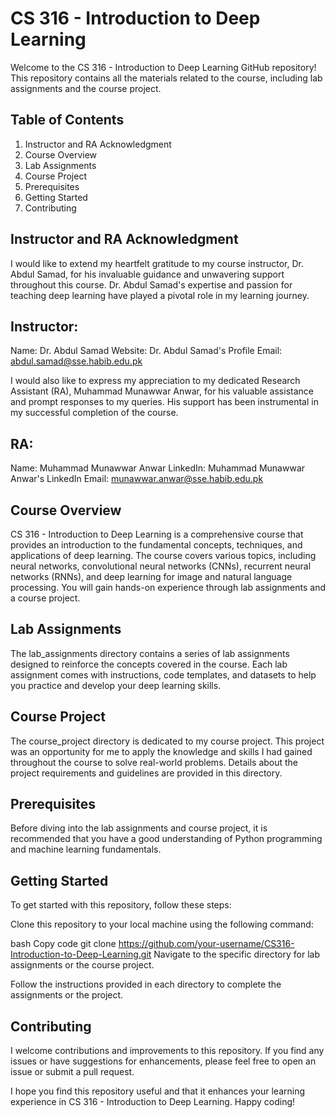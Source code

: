 # CS 316 - Introduction to Deep Learning
Welcome to the CS 316 - Introduction to Deep Learning GitHub repository! This repository contains all the materials related to the course, including lab assignments and the course project.

## Table of Contents
1. Instructor and RA Acknowledgment
2. Course Overview
3. Lab Assignments
4. Course Project
5. Prerequisites
6. Getting Started
7. Contributing

## Instructor and RA Acknowledgment
I would like to extend my heartfelt gratitude to my course instructor, Dr. Abdul Samad, for his invaluable guidance and unwavering support throughout this course. Dr. Abdul Samad's expertise and passion for teaching deep learning have played a pivotal role in my learning journey.

## Instructor:

Name: Dr. Abdul Samad
Website: Dr. Abdul Samad's Profile
Email: abdul.samad@sse.habib.edu.pk

I would also like to express my appreciation to my dedicated Research Assistant (RA), Muhammad Munawwar Anwar, for his valuable assistance and prompt responses to my queries. His support has been instrumental in my successful completion of the course.

## RA:

Name: Muhammad Munawwar Anwar
LinkedIn: Muhammad Munawwar Anwar's LinkedIn
Email: munawwar.anwar@sse.habib.edu.pk

## Course Overview
CS 316 - Introduction to Deep Learning is a comprehensive course that provides an introduction to the fundamental concepts, techniques, and applications of deep learning. The course covers various topics, including neural networks, convolutional neural networks (CNNs), recurrent neural networks (RNNs), and deep learning for image and natural language processing. You will gain hands-on experience through lab assignments and a course project.

## Lab Assignments
The lab_assignments directory contains a series of lab assignments designed to reinforce the concepts covered in the course. Each lab assignment comes with instructions, code templates, and datasets to help you practice and develop your deep learning skills.

## Course Project
The course_project directory is dedicated to my course project. This project was an opportunity for me to apply the knowledge and skills I had gained throughout the course to solve real-world problems. Details about the project requirements and guidelines are provided in this directory.

## Prerequisites
Before diving into the lab assignments and course project, it is recommended that you have a good understanding of Python programming and machine learning fundamentals.

## Getting Started
To get started with this repository, follow these steps:

Clone this repository to your local machine using the following command:

bash
Copy code
git clone https://github.com/your-username/CS316-Introduction-to-Deep-Learning.git
Navigate to the specific directory for lab assignments or the course project.

Follow the instructions provided in each directory to complete the assignments or the project.

## Contributing
I welcome contributions and improvements to this repository. If you find any issues or have suggestions for enhancements, please feel free to open an issue or submit a pull request.

I hope you find this repository useful and that it enhances your learning experience in CS 316 - Introduction to Deep Learning. Happy coding!
